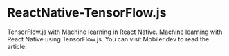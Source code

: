 # ReactNative-TensorFlow.js
 TensorFlow.js with Machine learning in React Native.
 Machine learning with React Native using TensorFlow.js. You can visit Mobiler.dev to read the article.
